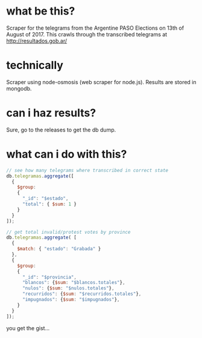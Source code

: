 # what be this?
Scraper for the telegrams from the Argentine PASO Elections on 13th of August of 2017.
This crawls through the transcribed telegrams at http://resultados.gob.ar/

# technically
Scraper using node-osmosis (web scraper for node.js). Results are stored in mongodb. 

# can i haz results?
Sure, go to the releases to get the db dump.

# what can i do with this?
```javascript
// see how many telegrams where transcribed in correct state
db.telegramas.aggregate([
  {
    $group: 
    {
      "_id": "$estado",
      "total": { $sum: 1 }
    }
  }
]);
```

```javascript
// get total invalid/protest votes by province
db.telegramas.aggregate( [
  {
    $match: { "estado": "Grabada" }
  },
  {
    $group: 
    {
      "_id": "$provincia",
      "blancos": {$sum: "$blancos.totales"},
      "nulos": {$sum: "$nulos.totales"},
      "recurridos": {$sum: "$recurridos.totales"},
      "impugnados": {$sum: "$impugnados"},
    }
  }
]);
```

you get the gist...

